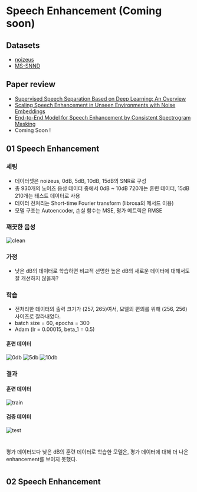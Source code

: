 # Speech Enhancement (Coming soon)
## Datasets  
- [noizeus](https://ecs.utdallas.edu/loizou/speech/noizeus/)  
- [MS-SNND](https://github.com/microsoft/MS-SNSD)
## Paper review  
- [Supervised Speech Separation Based on Deep Learning: An Overview](https://github.com/Doyosae/Speech_Enhancement/blob/master/paper/01.md)  
- [Scaling Speech Enhancement in Unseen Environments with Noise Embeddings](https://github.com/Doyosae/Speech_Enhancement/blob/master/paper/02.md)  
- [End-to-End Model for Speech Enhancement by Consistent Spectrogram Masking](https://github.com/Doyosae/Speech_Enhancement/blob/master/paper/03.md)
- Coming Soon !
## 01 Speech Enhancement  
### 세팅
- 데이터셋은 noizeus, 0dB, 5dB, 10dB, 15dB의 SNR로 구성
- 총 930개의 노이즈 음성 데이터 중에서 0dB ~ 10dB 720개는 훈련 데이터, 15dB 210개는 테스트 데이터로 사용
- 데이터 전처리는 Short-time Fourier transform (librosa의 메서드 이용)
- 모델 구조는 Autoencoder, 손실 함수는 MSE, 평가 메트릭은 RMSE
### 깨끗한 음성
![clean](https://github.com/Doyosae/Speech_Enhancement/blob/master/01_Denoising_Prototype/images/clean.png)
### 가정
- 낮은 dB의 데이터로 학습하면 비교적 선명한 높은 dB의 새로운 데이터에 대해서도 잘 개선하지 않을까?
### 학습
- 전처리한 데이터의 출력 크기가 (257, 265)여서, 모델의 편의를 위해 (256, 256) 사이즈로 잘라내었다.
- batch size = 60, epochs = 300
- Adam (lr = 0.00015, beta_1 = 0.5)
#### 훈련 데이터
![0db](https://github.com/Doyosae/Speech_Enhancement/blob/master/01_Denoising_Prototype/images/0dB.png)
![5db](https://github.com/Doyosae/Speech_Enhancement/blob/master/01_Denoising_Prototype/images/5dB.png)
![10db](https://github.com/Doyosae/Speech_Enhancement/blob/master/01_Denoising_Prototype/images/10dB.png)
### 결과
#### 훈련 데이터
![train](https://github.com/Doyosae/Speech_Enhancement/blob/master/01_Denoising_Prototype/images/trainSound.png)
#### 검증 데이터
![test](https://github.com/Doyosae/Speech_Enhancement/blob/master/01_Denoising_Prototype/images/testSound.png)
#
평가 데이터보다 낮은 dB의 훈련 데이터로 학습한 모델은, 평가 데이터에 대해 더 나은 enhancement를 보이지 못했다.
#
#
## 02 Speech Enhancement
